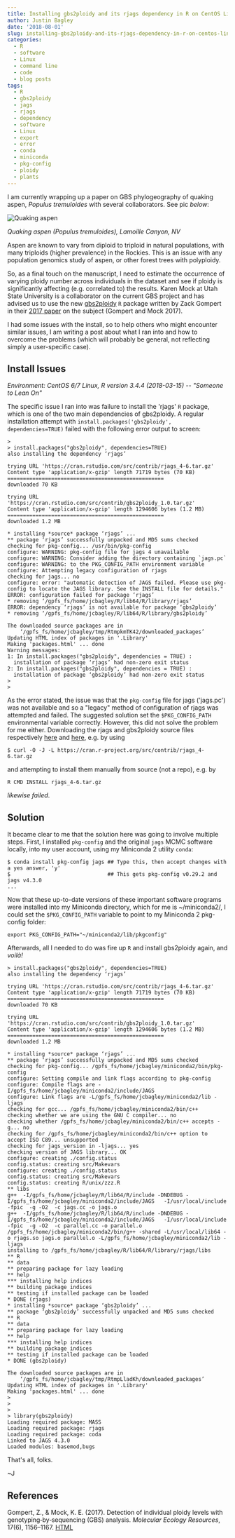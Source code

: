 ```yaml
---
title: Installing gbs2ploidy and its rjags dependency in R on CentOS Linux
author: Justin Bagley
date: '2018-08-01'
slug: installing-gbs2ploidy-and-its-rjags-dependency-in-r-on-centos-linux
categories:
  - R
  - software
  - Linux
  - command line
  - code
  - blog posts
tags:
  - R
  - gbs2ploidy
  - jags
  - rjags
  - dependency
  - software
  - Linux
  - export
  - error
  - conda
  - miniconda
  - pkg-config
  - ploidy
  - plants
---
```


I am currently wrapping up a paper on GBS phylogeography of quaking aspen, _Populus tremuloides_ with several collaborators. See pic _below_:

![Quaking aspen](/images/2013-10-06_15_04_21_autumn_Aspens_ChangingCanyonNT_Lamoille_Canyon_NV.jpg)

_Quaking aspen (Populus tremuloides), Lamoille Canyon, NV_

Aspen are known to vary from diploid to triploid in natural populations, with many triploids (higher prevalence) in the Rockies. This is an issue with any population genomics study of aspen, or other forest trees with polyploidy. 

So, as a final touch on the manuscript, I need to estimate the occurrence of varying ploidy number across individuals in the dataset and see if ploidy is significantly affecting (e.g. correlated to) the results. Karen Mock at Utah State University is a collaborator on the current GBS project and has advised us to use the new [gbs2ploidy](https://cran.r-project.org/web/packages/gbs2ploidy/index.html) `R` package written by Zack Gompert in their [2017 paper](https://onlinelibrary.wiley.com/doi/abs/10.1111/1755-0998.12657) on the subject (Gompert and Mock 2017). 

I had some issues with the install, so to help others who might encounter similar issues, I am writing a post about what I ran into and how to overcome the problems (which will probably be general, not reflecting simply a user-specific case).

## Install Issues

_Environment: CentOS 6/7 Linux, R version 3.4.4 (2018-03-15) -- "Someone to Lean On"_ 

The specific issue I ran into was failure to install the 'rjags' ```R``` package, which is one of the two main dependencies of gbs2ploidy. A regular installation attempt with ```install.packages('gbs2ploidy', dependencies=TRUE)``` failed with the following error output to screen:

```
> 
> install.packages("gbs2ploidy", dependencies=TRUE)
also installing the dependency ‘rjags’

trying URL 'https://cran.rstudio.com/src/contrib/rjags_4-6.tar.gz'
Content type 'application/x-gzip' length 71719 bytes (70 KB)
==================================================
downloaded 70 KB

trying URL 'https://cran.rstudio.com/src/contrib/gbs2ploidy_1.0.tar.gz'
Content type 'application/x-gzip' length 1294606 bytes (1.2 MB)
==================================================
downloaded 1.2 MB

* installing *source* package ‘rjags’ ...
** package ‘rjags’ successfully unpacked and MD5 sums checked
checking for pkg-config... /usr/bin/pkg-config
configure: WARNING: pkg-config file for jags 4 unavailable
configure: WARNING: Consider adding the directory containing `jags.pc`
configure: WARNING: to the PKG_CONFIG_PATH environment variable
configure: Attempting legacy configuration of rjags
checking for jags... no
configure: error: "automatic detection of JAGS failed. Please use pkg-config to locate the JAGS library. See the INSTALL file for details."
ERROR: configuration failed for package ‘rjags’
* removing ‘/gpfs_fs/home/jcbagley/R/lib64/R/library/rjags’
ERROR: dependency ‘rjags’ is not available for package ‘gbs2ploidy’
* removing ‘/gpfs_fs/home/jcbagley/R/lib64/R/library/gbs2ploidy’

The downloaded source packages are in
	‘/gpfs_fs/home/jcbagley/tmp/RtmpkmTK42/downloaded_packages’
Updating HTML index of packages in '.Library'
Making 'packages.html' ... done
Warning messages:
1: In install.packages("gbs2ploidy", dependencies = TRUE) :
  installation of package ‘rjags’ had non-zero exit status
2: In install.packages("gbs2ploidy", dependencies = TRUE) :
  installation of package ‘gbs2ploidy’ had non-zero exit status
> 
> 
```

As the error stated, the issue was that the ```pkg-config``` file for jags ('jags.pc') was not available and so a "legacy" method of configuration of rjags was attempted and failed. The suggested solution set the ```$PKG_CONFIG_PATH``` environmental variable correctly. However, this did not solve the problem for me either. Downloading the rjags and gbs2ploidy source files respectively <a href="https://cran.r-project.org/src/contrib/rjags_4-6.tar.gz">here</a> and <a href="https://cran.r-project.org/src/contrib/gbs2ploidy_1.0.tar.gz">here</a>, e.g. by using 

```
$ curl -O -J -L https://cran.r-project.org/src/contrib/rjags_4-6.tar.gz
``` 

and attempting to install them manually from source (not a repo), e.g. by 

```
R CMD INSTALL rjags_4-6.tar.gz
```

_likewise failed_.


## Solution

It became clear to me that the solution here was going to involve multiple steps. First, I installed ```pkg-config``` and the original ```jags``` MCMC software locally, into my user account, using my Miniconda 2 utility ```conda```:

```
$ conda install pkg-config jags ## Type this, then accept changes with a yes answer, 'y'
$                               ## This gets pkg-config v0.29.2 and jags v4.3.0
...
```

Now that these up-to-date versions of these important software programs were installed into my Miniconda directory, which for me is ~/miniconda2/, I could set the ```$PKG_CONFIG_PATH``` variable to point to my Miniconda 2 pkg-config folder:

```
export PKG_CONFIG_PATH="~/miniconda2/lib/pkgconfig"
```

Afterwards, all I needed to do was fire up ```R``` and install gbs2ploidy again, and _voilà!_

```
> install.packages("gbs2ploidy", dependencies=TRUE)
also installing the dependency ‘rjags’

trying URL 'https://cran.rstudio.com/src/contrib/rjags_4-6.tar.gz'
Content type 'application/x-gzip' length 71719 bytes (70 KB)
==================================================
downloaded 70 KB

trying URL 'https://cran.rstudio.com/src/contrib/gbs2ploidy_1.0.tar.gz'
Content type 'application/x-gzip' length 1294606 bytes (1.2 MB)
==================================================
downloaded 1.2 MB

* installing *source* package ‘rjags’ ...
** package ‘rjags’ successfully unpacked and MD5 sums checked
checking for pkg-config... /gpfs_fs/home/jcbagley/miniconda2/bin/pkg-config
configure: Setting compile and link flags according to pkg-config
configure: Compile flags are -I/gpfs_fs/home/jcbagley/miniconda2/include/JAGS
configure: Link flags are -L/gpfs_fs/home/jcbagley/miniconda2/lib -ljags
checking for gcc... /gpfs_fs/home/jcbagley/miniconda2/bin/c++
checking whether we are using the GNU C compiler... no
checking whether /gpfs_fs/home/jcbagley/miniconda2/bin/c++ accepts -g... no
checking for /gpfs_fs/home/jcbagley/miniconda2/bin/c++ option to accept ISO C89... unsupported
checking for jags_version in -ljags... yes
checking version of JAGS library... OK
configure: creating ./config.status
config.status: creating src/Makevars
configure: creating ./config.status
config.status: creating src/Makevars
config.status: creating R/unix/zzz.R
** libs
g++  -I/gpfs_fs/home/jcbagley/R/lib64/R/include -DNDEBUG -I/gpfs_fs/home/jcbagley/miniconda2/include/JAGS   -I/usr/local/include   -fpic  -g -O2  -c jags.cc -o jags.o
g++  -I/gpfs_fs/home/jcbagley/R/lib64/R/include -DNDEBUG -I/gpfs_fs/home/jcbagley/miniconda2/include/JAGS   -I/usr/local/include   -fpic  -g -O2  -c parallel.cc -o parallel.o
/gpfs_fs/home/jcbagley/miniconda2/bin/g++ -shared -L/usr/local/lib64 -o rjags.so jags.o parallel.o -L/gpfs_fs/home/jcbagley/miniconda2/lib -ljags
installing to /gpfs_fs/home/jcbagley/R/lib64/R/library/rjags/libs
** R
** data
** preparing package for lazy loading
** help
*** installing help indices
** building package indices
** testing if installed package can be loaded
* DONE (rjags)
* installing *source* package ‘gbs2ploidy’ ...
** package ‘gbs2ploidy’ successfully unpacked and MD5 sums checked
** R
** data
** preparing package for lazy loading
** help
*** installing help indices
** building package indices
** testing if installed package can be loaded
* DONE (gbs2ploidy)

The downloaded source packages are in
	‘/gpfs_fs/home/jcbagley/tmp/RtmpLladKh/downloaded_packages’
Updating HTML index of packages in '.Library'
Making 'packages.html' ... done
> 
> 
> 
> library(gbs2ploidy)
Loading required package: MASS
Loading required package: rjags
Loading required package: coda
Linked to JAGS 4.3.0
Loaded modules: basemod,bugs
```

That's all, folks.

~J

## References

Gompert, Z., & Mock, K. E. (2017). Detection of individual ploidy levels with genotyping‐by‐sequencing (GBS) analysis. _Molecular Ecology Resources_, 17(6), 1156–1167. <a href="https://onlinelibrary.wiley.com/doi/abs/10.1111/1755-0998.12657">HTML</a>

